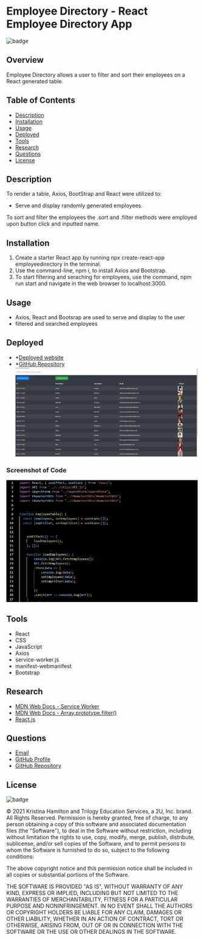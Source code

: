 # Employee Directory - React Employee Directory App

![badge](https://img.shields.io/badge/License-mit-blue)

## Overview

Employee Directory allows a user to filter and sort their employees on a React generated table.

## Table of Contents

- [Description](#description)
- [Installation](#installation)
- [Usage](#usage)
- [Deployed](#deployed)
- [Tools](#tools)
- [Research](#research)
- [Questions](#questions)
- [License](#license)

## Description

To render a table, Axios, BootStrap and React were utilized to:

- Serve and display randomly generated employees.

To sort and filter the employees the .sort and .filter methods were employed upon button click and inputted name.

## Installation

1. Create a starter React app by running npx create-react-app employeedirectory in the terminal.
2. Use the command-line, npm i, to install Axios and Bootstrap.
3. To start filtering and seraching for employees, use the command, npm run start and navigate in the web browser to localhost:3000.

## Usage

- Axios, React and Bootsrap are used to serve and display to the user
- filtered and searched employees

## Deployed

- \*[Deployed website](https://kay0s.github.io/EmployeeDirectory/)
- \*[GitHub Repository](https://github.com/Kay0s/EmployeeDirectory) ![Screenshot of Employee Directory App](./employeeDirectory.jpg)

### Screenshot of Code

![Screenshot of Files Cached](./codeScreenshot.jpg)

## Tools

- React
- CSS
- JavaScript
- Axios
- service-worker.js
- manifest-webmanifest
- Bootstrap

## Research

- [MDN Web Docs - Service Worker](https://developer.mozilla.org/en-US/docs/Web/JavaScript/Reference/Global_Objects/Array/sort)
- [MDN Web Docs - Array.prototype.filter()](https://developer.mozilla.org/en-US/docs/Web/JavaScript/Reference/Global_Objects/Array/filter)
- [React.js](https://reactjs.org/)

## Questions

- [Email](hamilton.kristina@gmail.com)
- [GitHub Profile](https://github.com/Kay0s)
- [GitHub Repository](https://github.com/Kay0s/EmployeeDirectory)

## License

![badge](https://img.shields.io/badge/License-mit-blue)

© 2021 Kristina Hamilton and Trilogy Education Services, a 2U, Inc. brand. All Rights Reserved. Permission is hereby
granted, free of charge, to any person obtaining a copy of this software and associated documentation files (the
"Software"), to deal in the Software without restriction, including without limitation the rights to use, copy, modify,
merge, publish, distribute, sublicense, and/or sell copies of the Software, and to permit persons to whom the Software
is furnished to do so, subject to the following conditions:

The above copyright notice and this permission notice shall be included in all copies or substantial portions of the
Software.

THE SOFTWARE IS PROVIDED "AS IS", WITHOUT WARRANTY OF ANY KIND, EXPRESS OR IMPLIED, INCLUDING BUT NOT LIMITED TO THE
WARRANTIES OF MERCHANTABILITY, FITNESS FOR A PARTICULAR PURPOSE AND NONINFRINGEMENT. IN NO EVENT SHALL THE AUTHORS OR
COPYRIGHT HOLDERS BE LIABLE FOR ANY CLAIM, DAMAGES OR OTHER LIABILITY, WHETHER IN AN ACTION OF CONTRACT, TORT OR
OTHERWISE, ARISING FROM, OUT OF OR IN CONNECTION WITH THE SOFTWARE OR THE USE OR OTHER DEALINGS IN THE SOFTWARE.
